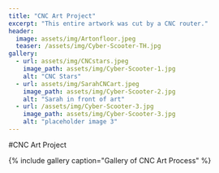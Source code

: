 ```yaml
---
title: "CNC Art Project"
excerpt: "This entire artwork was cut by a CNC router."
header:
  image: assets/img/Artonfloor.jpeg
  teaser: /assets/img/Cyber-Scooter-TH.jpg
gallery:
  - url: assets/img/CNCstars.jpeg
    image_path: assets/img/Cyber-Scooter-1.jpg
    alt: "CNC Stars"
  - url: assets/img/SarahCNCart.jpeg
    image_path: assets/img/Cyber-Scooter-2.jpg
    alt: "Sarah in front of art"
  - url: /assets/img/Cyber-Scooter-3.jpg
    image_path: assets/img/Cyber-Scooter-3.jpg
    alt: "placeholder image 3"
---
```


#CNC Art Project


{% include gallery caption="Gallery of CNC Art Process" %}
